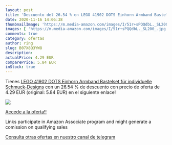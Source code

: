 ```yaml
---
layout: post
title: 'Descuento del 26.54 % en LEGO 41902 DOTS Einhorn Armband Bastelse'
date: 2020-11-16 14:06:38
thumbnailImage: 'https://m.media-amazon.com/images/I/51r+sPQQdbL._SL200_.jpg'
images: [ 'https://m.media-amazon.com/images/I/51r+sPQQdbL._SL200_.jpg' ]
comments: true
category: ofertas
author: ring
slug: B07X8Q3YW8
description:
actualPrice: 4.29 EUR
comparePrice: 5.84 EUR
inStock: true
---
```


Tienes [LEGO 41902 DOTS Einhorn Armband Bastelset für individuelle Schmuck-Designs](https://www.amazon.de/dp/B07X8Q3YW8/?tag=redken02-21) con un 26.54 % de descuento con precio de oferta de 4.29 EUR (original: 5.84 EUR) en el siguiente enlace!

[![](https://m.media-amazon.com/images/I/51r+sPQQdbL._SL200_.jpg)](https://www.amazon.de/dp/B07X8Q3YW8/?tag=redken02-21)

[Accede a la oferta!!](https://www.amazon.de/dp/B07X8Q3YW8/?tag=redken02-21)

Links participate in Amazon Associate program and might generate a comission on qualifying sales

[Consulta otras ofertas en nuestro canal de telegram](https://t.me/s/ofertas25)
